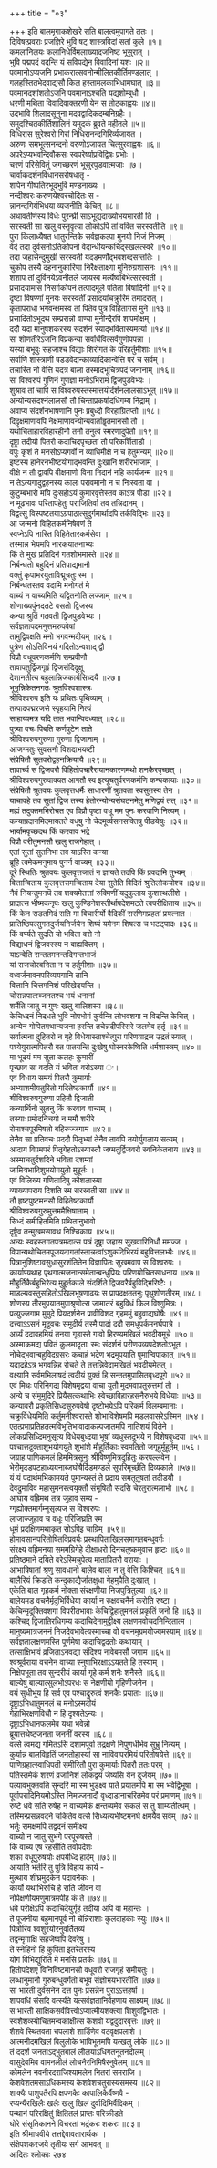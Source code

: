 +++
title = "०३"

+++
इति बालमृगाकशेखरे सति बालत्वमुपागते ततः ।  
दिविषत्प्रवराः प्रजज्ञिरे भुवि षट् शास्त्रविदां सतां कुले ॥१॥  
कमलानिलयः कलानिधेर्विमलाख्यादजनिष्ट भूसुरात् ।  
भुवि पद्मपदं वदन्ति यं सविपद्येन विवादिनां यशः ॥२॥  
पवमानोऽप्यजनि प्रभाकरात्सवनोन्मीलितकीर्तिमण्डलात् ।  
गलहस्तितभेदवाद्यसौ किल हस्तामलकाभिधामघात् ॥३॥  
पवमानदशांशतोऽजनि पवमानाऽश्चति यद्यशोम्बुधौ ।  
धरणी मथिता विवादिवाक्तरणी येन स तोटकाह्वयः ॥४॥  
उदभावि शिलादसूनुना मदवद्वादिकदम्बनिग्रहैः ।  
समुदश्चितकीर्तिशालिनं यमुदकं ब्रुवते महीतले ॥५॥  
विधिरास सुरेश्वरो गिरां निधिरानन्दगिरिर्व्यजायत ।  
अरुणः समभूत्सनन्दनो वरुणोऽजायत चित्सुरवाह्वयः ॥६॥  
अपरेऽप्यभवन्दिवौकसः स्वपरेर्ष्याप्रविद्विषः प्रभोः ।  
चरणं परिसेवितुं जगच्छरणं भूसुरपुडवात्मजाः ॥७॥  
चार्वाकदर्शनविधानसरोषधातृ -  
शापेन गीष्पतिरभूद्भुवि मण्डनाख्यः ।  
नन्दीश्वरः करुणयेश्वरचोदितः स -  
न्नानन्दगिर्यभिधया व्यजनीति केचित् ॥८॥  
अथावतीर्णस्य विधेः पुरन्घ्री साऽभूद्यदाख्योभयभारती ति ।  
सरस्वती सा खलु वस्तृवृत्या लोकोऽपि तां वक्ति सरस्वतीति ॥९॥  
पुरा किलाध्यैषत धातुरन्तिके सर्वज्ञकल्पा मुनयो निजं निजम् ।  
वेदं तदा दुर्वसनोऽतिकोपनो वेदान्धीयन्कचिद्स्खलत्स्वरे ॥१०॥  
तदा जहासेन्दुमुखी सरस्वती यदडमर्णोद्भवशब्दसन्ततिः ।  
चुकोप तस्यै दहनानुकारिणा निरैक्षताक्ष्णा मुनिरुग्रशासनः ॥११॥  
शशाप तां दुर्विनयेऽवनीतले जायस्व मर्त्येष्वबिभेत्सरस्वती ।  
प्रसादयामास निसर्गकोपनं तत्पादमूले पतिता विषादिनी ॥१२॥  
दृष्टा विषण्णां मुनयः सरस्वतीं प्रसादयांचक्रुरिमं तमादरात् ।  
कृतापराधा भगवन्क्षमस्व तां पितेव पुत्र विहितागसं मुने ॥१३॥  
प्रसादितोऽभूदथ सम्प्रसन्नो वाण्या मुनीन्द्रैरपि शापमोक्षम् ।  
ददौ यदा मानुषशकरस्य संदर्शनं स्याद्भवितास्यमर्त्या ॥१४॥  
सा शोणतीरेऽजनि विप्रकन्या सर्वार्धवित्सर्वगुणोपपन्ना ।  
यस्या बभूवुः सहजाश्च विद्याः शिरोगतं के परिहर्तुमीशाः ॥१५॥  
सर्वाणि शास्त्राणी षडडवेदान्काव्यादिकान्वेत्ति परं च सर्वम् ।  
तन्नास्ति नो वेत्ति यदत्र बाला तस्मादभूचित्रपदं जनानाम् ॥१६॥  
सा विश्वरुपं गुणिनं गुणज्ञा मनोऽभिरामं द्विजपुडवेभ्यः ।  
शुश्राव तां चापि स विश्वरुपस्तस्मात्तयोर्दर्शनलालसाऽभूत् ॥१७॥  
अन्योन्यसंदर्श्नलालसौ तौ चिन्ताप्रकर्षादधिगम्य निद्राम् ।  
अवाप्य संदर्शनभाषणानि पुनः प्रबुध्दौ विरहाग्रितप्तौ ॥१८॥  
दिदृक्षमाणावपि नेक्षमाणावन्योन्यवार्ताहॄतमानसौ तौ ।  
यथोचिताहारविहारहीनौ तनौ तनुत्वं स्मरणादुपेतौ ॥१९॥  
दृष्ट्रा तदीयौ पितरौ कदाचिदपृच्छतां तौ परिकर्शिताडौ ।  
वपुः कृशं ते मनसोऽप्यगर्वो न व्याधिमीक्षे न च हेतुमन्यम् ॥२०॥  
इष्टस्य हानेरनभीष्टयोगाद्भवन्ति दुःखानि शरीरभाजाम् ।  
वीक्षे न तौ द्वावपि वीक्षमाणो विना निदानं नहि कार्यजन्म ॥२१॥  
न तेऽत्यगादुद्वहनस्य कालः परावमानो न च निःस्वता वा ।  
कुटुम्बभारो मयि दुःसहोऽयं कुमारवृत्तेस्तव काऽत्र पीडा ॥२२॥  
न मूढभावः परितापहेतुः पराजितिर्वा तव तन्निदानम् ।  
विद्वत्सु विस्पष्टतयाऽग्रपाठात्सुदुर्गमार्थादपि तर्कविद्भिः ॥२३॥  
आ जन्मनो विहितकर्मनिषेवणं ते  
स्वप्नेऽपि नास्ति विहितेतारकर्मसेवा ।  
तस्मान्न भेयमपि नारकयातनाभ्यः  
किं ते मुखं प्रतिदिनं गतशोभमास्ते ॥२४॥  
निर्बन्धतो बहुदिनं प्रतिपाद्यमानौ  
वक्तुं कृपाभरयुताविद्मूचतुः स्म ।  
निर्बन्धतस्तव वदामि मनोगतं मे  
वाच्यं न वाच्यमिति यद्वितनोति लज्जाम् ॥२५॥  
शोणाख्यपुंनदतटे वसतो द्विजस्य  
कन्या श्रुतिं गतवती द्विजपुडवेभ्यः ।  
सर्वज्ञतापदमनुत्तमरुपवेषां  
तामुद्विवक्षति मनो भगवन्मदीयम् ॥२६॥  
पुत्रेण सोऽतिविनयं गदितोऽन्वशाद् द्वौ  
विप्रौ वधूवरणकर्मणि सम्प्रवीणौ  
तावापतुर्द्विजगृहृं द्विजसंदिदूक्षू  
देशानतीत्य बहुलान्निजकार्यसिध्दयै ॥२७॥  
भूभृन्निकेतनगतः श्रुतविश्वशास्त्रः  
श्रीविश्वरुप इति यः प्रथितः पृथिव्याम् ।  
तत्पादपद्मरजसे स्पृहयामि नित्यं  
साहाय्यमत्र यदि तात भवान्विदध्यात् ॥२८॥  
पुत्र्या वचः पिबति कर्णपुटेन ताते  
श्रीविश्वरुपगुरुणा गुरुणा द्विजानाम् ।  
आजग्मतुः सुवसनौ विशदाभयष्टी  
संप्रेषितौ सुतवरोद्वहनक्रियायै ॥२९॥  
तावार्च्य स द्विजवरौ विहितोपचारैरायानकारणमथो शनकैरपृच्छत् ।  
श्रीविश्वरुपगुरुवाक्यत आगतौ स्व इत्यूचतुर्वरणकर्मणि कन्यकायाः ॥३०॥  
संप्रेषितौ श्रुतवयः कुलवृत्तधर्मैः साधारणीं श्रुतवता स्वसुतस्य तेन ।  
याचावहे तव सुतां द्विज तस्य हेतोरन्योन्यसंघटनमेतु मणिद्वयं तत् ॥३१॥  
मह्यं तदुक्तमभिरोचत एव विप्रौ पृष्टा वधू मम पुनः करवाणि नित्यम् ।  
कन्याप्रदानमिदमायतते वधूषु नो चेदमूर्व्यसनसक्तिषु पीडयेयुः ॥३२॥  
भार्यामपृच्छदथ किं करवाव भद्रे  
विप्रौ वरीतुमनसौ खलु राजगेहात् ।  
एतां सुतां सुतनिभा तव याऽस्ति कन्या  
ब्रूहि त्वमेकमनुमाय पुनर्न वाच्यम् ॥३३॥  
दूरे स्थितिः श्रुतवयः कुलवृत्तजातं न ज्ञायते तदपि किं प्रवदामि तुभ्यम् ।  
वित्तान्विताय कुलवृत्तसमन्विताय देया सुतेति विदितं श्रुतिलोकयोश्च ॥३४॥  
नैवं नियन्तुमनघॆ तव शक्यमेतत्तां रुक्मिणीं यदुकुलाय कुशस्थलीशे ।  
प्रादात्स भीष्मकनृपः खलु कुण्डिनेशस्तीर्थापदेशमटते त्वपरीक्षिताय ॥३५॥  
किं केन सडतमिदं सति मा विचारीर्यो वैदिकीं सरणिमप्रहतां प्रयत्नात ।  
प्रातिष्ठिपत्सुगतदुर्जयनिर्जयेन शिष्यं यमेनम शिषत्स च भटट्पादः ॥३६॥  
किं वर्ण्यते सुदति यो भविता वरो नो  
विद्याधनं द्विजवरस्य न बाह्यवित्तम् ।  
याऽन्वेति सन्ततमनन्तदिगन्तभाजं  
यां राजचोरवनिता न च हर्तुमीशाः ॥३७॥  
वध्वर्जनावनपरिव्ययगानि तानि  
वित्तानि चित्तमनिशं परिखेदयन्ति ।  
चोरान्नपात्स्व्जनतश्च भयं धनानां  
शर्मेति जातु न गुणः खलु बालिशस्य ॥३८॥  
केचिध्दनं निदधते भुवि नोपभोगं कुर्वन्ति लोभवशगा न विदन्ति केचित् ।  
अन्येन गोपितमथान्यजना हरन्ति तचेन्नदीपरिसरे जलमेव हर्तृ ॥३९॥  
सर्वात्मना दुहितरो न गृहे विधेयास्ताश्चेत्पुरा परिणयाद्रज उद्रतं स्यात् ।  
पश्येयुरात्मपितरौ बत पातयन्ति दुःखेषु घोरनरकेष्विति धर्मशास्त्रम् ॥४०॥  
मा भूदयं मम सुता कलहः कुमारीं  
पृच्छाव सा वदति यं भविता वरोऽस्या ः।  
एवं विधाय समयं पितरौ कुमार्याः  
अभ्याशमीयतुरितो गदितेष्टकार्यौ ॥४१॥  
श्रीविश्वरुपगुरुणा प्रहितौ द्विजाती  
कन्यार्थिनौ सुतनु किं करवाव वाच्यम् ।  
तस्याः प्रमोदनिचयो न ममौ शरीरे  
रोमाश्चपूरमिषतो बहिरुज्जगाम ॥४२॥  
तेनैव सा प्रतिवचः प्रददौ पितृभ्यां तेनैव तावपि तयोर्युगलाय सत्यम् ।  
आदाय विप्रमपरं पितृगेहतोऽस्यास्तौ जग्मतुर्द्विजवरौ स्वनिकेतनाय ॥४३॥  
अस्माचतुर्दशदिने भविता दशम्यां  
जामित्रभादिशुभयोगयुतो मुहूर्तः ।  
एवं विलिख्य गणितादिषु कौशलास्या  
व्याख्यापराय दिशति स्म सरस्वती सा ॥४४॥  
तौ हृष्टपुष्टमनसौ विहितेष्टकार्यौ  
श्रीविश्वरुपगुरुमुत्तममैक्षिषाताम् ।  
सिध्दं समीहितमिति प्रथितानुभावो  
दृष्ट्रैव तन्मुखमसावथ निश्चिकाय ॥४५॥  
अन्यः स्वहस्तगतपत्रमदात्स पत्रं दृष्ट्रा जहास सुखवारिनिधौ ममज्ज ।  
विप्रान्यथोचितमपूजयदागतांस्तान्नत्वांऽशुकदिभिरयं बहुवित्तलभ्यैः ॥४६॥  
पित्रानुशिष्टावसुधासुरशंतितेन विज्ञापितः सुखमवाप स विश्वरुपः ।  
कार्याण्यथाह पृथगात्मजनान्समेतान्बन्धुप्रियः परिणयोचितसाधनाय ॥४७॥  
मौहुर्तिकैर्बहुभिरेत्य मुहूर्तकाले संदर्शिते द्विजवरैर्बहुविद्भिरिष्टैः ।  
माडल्यवस्तुसहितोऽखिलभूषणाढयः स प्रापदक्षततनुः पृथुशोणतीरम् ॥४८॥  
शोणस्य तीरमुपयातमुपाश्रृणोत्स जामातरं बहुविधं किल विष्णुमित्रः ।  
प्रत्युज्जगाम मुमुदे प्रियदर्शनेन प्रावीविशद गृहममुं बहुवाद्यघोषैः ॥४९॥  
दत्त्वाऽऽसनं मृदुवचः समुदीर्य तस्मै पाद्यं ददौ समधुपर्कमनर्घपात्रे ।  
अर्घ्यं ददावहमियं तनया गृहास्ते गावो हिरण्यमखिलं भवदीयमूचे ॥५०॥  
अस्माकमद्य पवितं कुलमादृताः स्मः संदर्शनं परीणयव्यपदेशतोऽभूत ।  
नोचेद्भवान्बहुविदग्रसरः कचाहं भद्रेण भद्रमुपयाति पुमान्विपाकात् ॥५१॥  
यद्यद्रहेऽत्र भगवन्निह रोचते ते तत्तन्निवेद्यमखिलं भवदीयमेतत् ।  
वक्ष्यामि सर्वमभिलाषदं त्वदीयं युक्तं हि सन्ततमुपासितवृध्दपूगे ॥५२॥  
एवं मिथः परिनिगद्य विशेषमृद्वया वाचा युतौ मुदमवापतुरुत्तमां तौ ।  
अन्ये च संमुमुदिरे प्रियैसत्कथाभिः स्वेच्छाविहारहसनैरुभये विधेयाः ॥५३॥  
कन्यावरौ प्रकृतिसिध्दसुरुपवेषौ दृष्टोभयेऽपि परिकर्म विलम्बमानाः ।  
चक्रुर्विधेयमिति कर्तुमनीश्वरास्ते शोभाविशेषमपि मडलवासरेऽस्मिन् ॥५४॥  
एतत्प्रभाप्रतिहतत्मविभूतिभावादाकल्पजातमपि नातिशयं वितेने ।  
लोकप्रसिध्दिमनुसृत्य विधेयबुध्दया भूषां व्यधुस्तदुभये न विशेषबुध्दया ॥५५॥  
पश्चात्तदुक्ताशुभयोगयुते शुभांशे मौहूर्तिकाः स्वमतितो जगृहुर्मुहूर्तम् ॥५६।  
जग्राह पाणिकमलं हिममित्रसूनुः श्रीविष्णुमित्रदुहितुः करपल्लवेन ।  
भेरीमृदडपटहाध्ययनाब्जघोषैर्दिडमण्डले सुपरिमूर्च्छति दिव्यकाले ॥५७॥  
यं यं पदार्थमभिकामयते पुमान्यस्तं ते प्रदाय समतूतुषतां तदीडयौ ।  
देवद्रुमाविव महासुमनस्त्वयुक्तौ संभूषितौ सदसि चेरतुरात्मलाभौ ॥५८॥  
आघाय वह्रिमथ तत्र जुहाव सम्य -  
ग्गृह्योक्तमार्गम्नुसृत्यज स विश्वरुपः ।  
लाजाज्जुहाव च वधूः परिजिघ्रति स्म  
धूमं प्रदक्षिणमथाकृत सोऽपिइ चाग्रिम् ॥५९॥  
होमावसानपरितोषितविप्रवर्यः प्रस्थापिताखिलसमागतबन्धुवर्गः ।  
संरक्ष्य वह्रिमनया सममग्रिगेहे दीक्षाधरो दिनचतुष्कमुवास हृष्टः ॥६०॥  
प्रतिष्ठमाने दयिते वरेऽस्मिन्नुपेत्य मातापितरौ वरायाः ।  
आभाषिषातां श्रृणु सावधानो बालेव बाला न तु वेत्ति किश्चित् ॥६१॥  
बालैरियं क्रिडति कन्दुकाद्यैर्जातक्षुधा गेहमुपैति दुःखात् ।  
एकेति बाल गृहकर्म नोक्ता संरक्षणीया निजपुत्रितुल्या ॥६२॥  
बालेयमड वचनैर्मृदुभिर्विधेया कार्या न रुक्षवचनैर्न करोति रुष्टा ।  
केचिन्मृदूक्तिवशगा विपरीतभावाः केचिद्विहातुमनलं प्रकृतिं जनो हि ॥६३॥  
कश्चिद् द्विजातिरधिगम्य कदाचिदेनामुद्वीक्ष्य लक्षणमवोचदनिन्दितात्म ।  
मानुष्यमात्रजननं निजदेवभावेत्यस्माच्चा वो वचनमुग्रमयोज्यमस्याम् ॥६४॥  
सर्वज्ञतालक्षणमस्ति पूर्णमेषा कदाचिद्वदतोः कथायाम् ।  
तत्साक्षिभावं व्रजिताऽनवद्या संदिश्य नावेबमसौ जगाम ॥६५॥  
श्वश्रूर्वराया वचनेन वाच्या स्नुषाभिरक्षाऽऽयतते हि तस्याम् ।  
निक्षेपभूता तव सुन्दरीयं कार्या गृहे कर्म शनैः शनैस्ते ॥६६॥  
बाल्येषु बाल्यात्सुलभोऽपरधः स नेक्षणीयो गृहिणीजनेन ।  
वयं सुधीभूय हि सर्व एव पश्चाद्रुरुत्वं शनकैः प्रयाताः ॥६७॥  
दृष्ट्राऽभिधातुमनलं च मनोऽस्मदीयं  
गेहाभिरक्षणविधौ न हि दृश्यतेऽन्यः ।  
दृष्ट्राऽभिधानफलमेव यथा भवेन्नो  
ब्रूयात्तथेष्टजनता जननीं वरस्य ॥६८॥  
वत्से त्वमद्य गमितऽसि दशामपूर्वा तद्रक्षणे निपुणधीर्भव सुभ्रु नित्यम् ।  
कुर्यान्न बालविहृतिं जनतोहास्यां सा नाविवापरमियं परितोषयेत्ते ॥६९॥  
पाणिग्रहात्स्वाधिपती समीरितौ पुरा कुमार्याः पितरौ ततः परम् ।  
पतिस्तमेकं शरणं व्रजानिशं लोकद्वयं जेष्यसि येन दुर्जयम् ॥७०॥  
पत्यावभुक्तवति सुन्दरि मा स्म भुडक्ष्व याते प्रयातमपि मा स्म भवेद्विभूषा ।  
पूर्वापरादिनियमोऽस्ति निमज्जनादौ वृध्दाडानाचरितमेव परं प्रमाणम् ॥७१॥  
रुष्टे धवे सति रुषेह न वाच्यमेकं क्षन्तव्यमेव सकलं स तु शाम्यतीत्थम् ।  
तस्मिन्प्रसन्नवदने चकितेव वत्से सिध्यत्यभीष्टमनघे क्षमयैव सर्वम् ॥७२॥  
भर्तुः समक्षमपि तद्वदनं समीक्ष्य  
वाच्यो न जातु सुभगे परपूरुषस्ते ।  
कि वाच्य एष रहसीति तवोपदेशः  
शका वधूपुरुषयोः क्षपयेध्दि हार्दम् ॥७३॥  
आयाति भर्तरि तु पुत्रि विहाय कार्य -  
मुत्थाय शीघ्रमुदकेन पदावनेकः ।  
कार्यो यथाभिरुचि हे सति जीवन वा  
नोपेक्षणीयमणुमात्रमपीह कं ते ॥७४॥  
धवे परोक्षेऽपि कदाचिदेयुर्गृहं तदीया अपि वा महान्तः ।  
ते पूजनीया बहुमानपूर्व नो चेन्निराशाः कुलदाहकाः स्युः ॥७५॥  
पित्रोरिव श्वशुरयोरनुवर्तितव्यं  
तद्वन्मृगाक्षि सहजेष्वपि देवरेषु ।  
ते स्नेहिनो हि कुपिता इतरेतरस्य  
योगं विभिद्युरिति मे मनसि प्रतर्कः ॥७६॥  
हितोपदेशए विनिविष्टमानसौ वधूवरौ राजगृहं समीयतुः ।  
लब्धानुमानौ गुरुबन्धुवर्गतो बभूव संज्ञोभयभारतींति ॥७७॥  
सा भारती दुर्वसनेन दत्त पुनः प्रसन्नेन पुराऽऽत्तहर्षा ।  
शापवधिं संसदि वर्त्स्यते यत्सर्वज्ञतानिर्वहणाय साक्ष्यम् ॥७८॥  
स भारती साक्षिकसर्ववित्त्वोऽप्यात्मीयशक्त्या शिशुवद्विभातः ।  
स्वशैशव्स्योचितमन्वकांक्षीत्स केशवो यद्वदुदारवृत्तः ॥७९॥  
शैशवे स्थितवता चपलाशे शार्डिणेव वटवृक्षपलाशे ।  
आत्मनीदमखिलं विलुलोके भाविभूतमपि यत्खलु लोके ॥८०॥  
तं ददर्श जनताऽद्भुतबालं लीलयाऽधिगतनूतनदोलम् ।  
वासुदेवमिव वामनलीलं लोचनैरनिमिषैरनुवेलम् ॥८१॥  
कोमलेन नवनीरदराजिश्यामलेन नितरां समराजि ।  
केशवेशतमसाऽधिकमस्य केशवेशचतुरास्यसमस्य ॥८२॥  
शाक्यैः पाशुपतैरपि क्षपणकैः कापालिकैर्वैष्णवै -  
रप्यन्यैरखिलैः खलैः खलु खिलं दुर्वादिभिर्वैदिकम् ।  
पन्थानं परिरक्षितुं क्षितितलं प्राप्तः परिक्रीडते  
घोरे संसृतिकानने विचरतां भद्रंकरः शकरः ॥८३॥  
इति श्रीमाधवीये तत्तद्देवावतारार्थकः ।  
संक्षेपशकरजये तृतीयः सर्ग आभवत् ॥  
आदितः श्लोकाः २७४  
  
